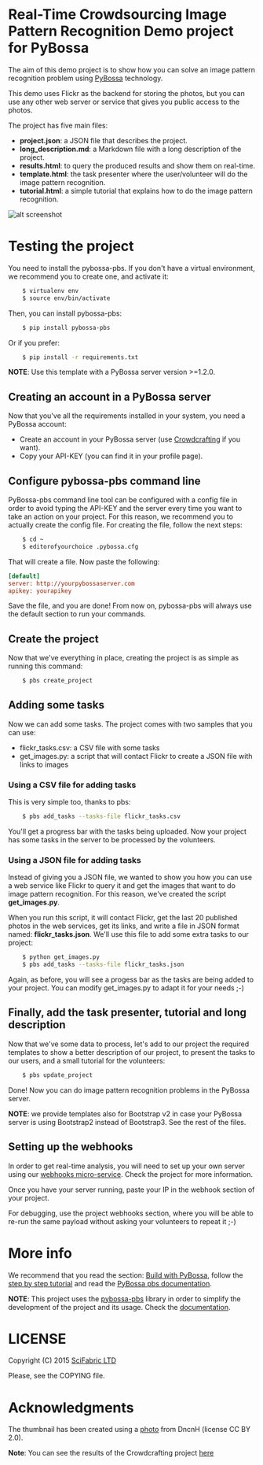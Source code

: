 # Real-Time Crowdsourcing Image Pattern Recognition Demo project for PyBossa

The aim of this demo project is to show how you can solve an image pattern
recognition problem using [PyBossa](http://pybossa.com) technology.

This demo uses Flickr as the backend for storing the photos, but you can use
any other web server or service that gives you public access to the photos.

The project has five main files:

* **project.json**: a JSON file that describes the project.
* **long_description.md**: a Markdown file with a long description of the
  project.
* **results.html**: to query the produced results and show them on real-time.
* **template.html**: the task presenter where the user/volunteer will do the image
  pattern recognition.
* **tutorial.html**: a simple tutorial that explains how to do the image pattern
  recognition.

![alt screenshot](http://i.imgur.com/Isj4rJQ.png)

# Testing the project

You need to install the pybossa-pbs. If you don't have a virtual environment,
we recommend you to create one, and activate it:

```bash
    $ virtualenv env
    $ source env/bin/activate
```

Then, you can install pybossa-pbs:

```bash
    $ pip install pybossa-pbs
```

Or if you prefer:

```bash
    $ pip install -r requirements.txt
```

**NOTE**: Use this template with a PyBossa server version >=1.2.0.

## Creating an account in a PyBossa server
Now that you've all the requirements installed in your system, you need
a PyBossa account:

*  Create an account in your PyBossa server (use [Crowdcrafting](http://crowdcrafting.org) if you want).
*  Copy your API-KEY (you can find it in your profile page).

## Configure pybossa-pbs command line

PyBossa-pbs command line tool can be configured with a config file in order to
avoid typing the API-KEY and the server every time you want to take an action
on your project. For this reason, we recommend you to actually create the
config file. For creating the file, follow the next steps:

```bash
    $ cd ~
    $ editorofyourchoice .pybossa.cfg
```

That will create a file. Now paste the following:

```ini
[default]
server: http://yourpybossaserver.com
apikey: yourapikey
```

Save the file, and you are done! From now on, pybossa-pbs will always use the
default section to run your commands.

## Create the project

Now that we've everything in place, creating the project is as simple as
running this command:

```bash
    $ pbs create_project
```

## Adding some tasks

Now we can add some tasks. The project comes with two samples that you can use:

 * flickr_tasks.csv: a CSV file with some tasks
 * get_images.py: a script that will contact Flickr to create a JSON file with
   links to images

### Using a CSV file for adding tasks

This is very simple too, thanks to pbs:

```bash
    $ pbs add_tasks --tasks-file flickr_tasks.csv
```
You'll get a progress bar with the tasks being uploaded. Now your project has
some tasks in the server to be processed by the volunteers.

### Using a JSON file for adding tasks

Instead of giving you a JSON file, we wanted to show you how you can use a web
service like Flickr to query it and get the images that want to do image
pattern recognition. For this reason, we've created the script
**get_images.py**.

When you run this script, it will contact Flickr, get the last 20 published
photos in the web services, get its links, and write a file in JSON format
named: **flickr_tasks.json**. We'll use this file to add some extra tasks to
our project:

```bash
    $ python get_images.py
    $ pbs add_tasks --tasks-file flickr_tasks.json
```

Again, as before, you will see a progess bar as the tasks are being added to
your project. You can modify get_images.py to adapt it for your needs ;-)

## Finally, add the task presenter, tutorial and long description

Now that we've some data to process, let's add to our project the required
templates to show a better description of our project, to present the tasks to
our users, and a small tutorial for the volunteers:

```bash
    $ pbs update_project
```

Done! Now you can do image pattern recognition problems in the PyBossa server.

**NOTE**: we provide templates also for Bootstrap v2 in case your PyBossa
server is using Bootstrap2 instead of Bootstrap3. See the rest of the files.

## Setting up the webhooks

In order to get real-time analysis, you will need to set up your own server using
our [webhooks micro-service](https://github.com/PyBossa/webhooks). Check the project
for more information.

Once you have your server running, paste your IP in the webhook section of your project.

For debugging, use the project webhooks section, where you will be able to re-run the same
payload without asking your volunteers to repeat it ;-)

More info 
=========

We recommend that you read the section: [Build with PyBossa](http://docs.pybossa.com/en/latest/build_with_pybossa.html), follow the [step by step tutorial](http://docs.pybossa.com/en/latest/user/tutorial.html) and read the [PyBossa pbs documentation](https://github.com/PyBossa/pbs).

**NOTE**: This project uses the [pybossa-pbs](https://pypi.python.org/pypi/pybossa-pbs) library in order to simplify the development of the project and its usage. Check the [documentation](https://github.com/PyBossa/pbs).


LICENSE
=======

Copyright (C) 2015 [SciFabric LTD](http://scifabric.com)

Please, see the COPYING file.


Acknowledgments
===============
The thumbnail has been created using a [photo](https://www.flickr.com/photos/duncanh1/4418176988/) from DncnH (license CC BY 2.0). 


**Note**: You can see the results of the Crowdcrafting project [here](http://crowdcrafting.org/project/realtimeresults/results/)
